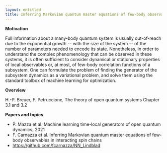 ```yaml
---
layout: entitled
title: Inferring Markovian quantum master equations of few-body observables in interacting spin chains
---
```


**Motivation** 

Full information about a many-body quantum system is usually out-of-reach due to the exponential growth -- with the size of the system -- of the number of parameters needed to encode its state. Nonetheless, in order to understand the complex phenomenology that can be observed in these systems, it is often sufficient to consider dynamical or stationary properties of local observables or, at most, of few-body correlation functions of a subsystem. One can formulate the problem of finding the generator of the subsystem dynamics as a variational problem, and solve them using the standard toolbox of machine learning for optimization.

**Overview**

H.-P. Breuer, F. Petruccione, The theory of open quantum systems Chapter 3.1 and 3.2

**Papers and topics**

- P. Mazza et al. Machine learning time-local generators of open quantum dynamics, 2021
- F. Carnazza et al. Inferring Markovian quantum master equations of few-body observables in interacting spin chains
- https://github.com/fcarnazza/NN_Lindblad